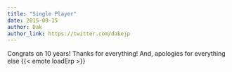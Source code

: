 ```yaml
---
title: "Single Player"
date: 2015-09-15
author: Dak
author_link: https://twitter.com/dakejp
---
```


Congrats on 10 years! Thanks for everything! And, apologies for everything else {{< emote loadErp >}}
